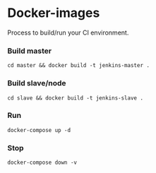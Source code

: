 # Docker-images
Process to build/run your CI environment.

### Build master
``cd master && docker build -t jenkins-master .``

### Build slave/node
``cd slave && docker build -t jenkins-slave .``

### Run
``docker-compose up -d ``

### Stop
``docker-compose down -v``
